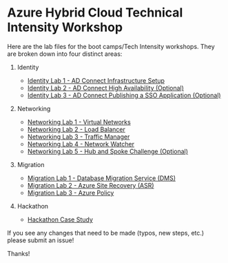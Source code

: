 # Azure Hybrid Cloud Technical Intensity Workshop

Here are the lab files for the boot camps/Tech Intensity workshops.  They are broken down into four distinct areas:

1. Identity
    - [Identity Lab 1 - AD Connect Infrastructure Setup](01_HybridCloud_IdentityLab01_ADConnect.md)
    - [Identity Lab 2 - AD Connect High Availability (Optional)](01_HybridCloud_IdentityLab02_ADConnectOptionalFeatures.md)
    - [Identity Lab 3 - AD Connect Publishing a SSO Application (Optional)](01_HybridCloud_IdentityLab03_SSOApp(Optional).md)
2. Networking
    - [Networking Lab 1 - Virtual Networks](03_HybridCloud_Networking_Lab01_VirtualNetworks.md)
    - [Networking Lab 2 - Load Balancer](03_HybridCloud_Networking_Lab02_LoadBalancer.md)
    - [Networking Lab 3 - Traffic Manager](03_HybridCloud_Networking_Lab03_TrafficManager.md)
    - [Networking Lab 4 - Network Watcher](03_HybridCloud_Networking_Lab04_NetworkWatcher.md)
    - [Networking Lab 5 - Hub and Spoke Challenge (Optional)](03_HybridCloud_Networking_Lab06_HubSpokeChallenge.md)
3. Migration
    - [Migration Lab 1 - Database Migration Service (DMS)](02_HybridCloud_Migration_Lab01_DMA.md)
    - [Migration Lab 2 - Azure Site Recovery (ASR)](02_HybridCloud_Migration_Lab02_ASR.md)
    - [Migration Lab 3 - Azure Policy](02_HybridCloud_Migration_Lab03_AzurePolicy.md)

4. Hackathon
    - [Hackathon Case Study](04_Hybrid_Cloud_Hackathon_CaseStudy.md)

If you see any changes that need to be made (typos, new steps, etc.) please submit an issue!

Thanks!
